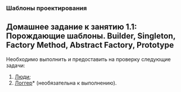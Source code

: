 ### Шаблоны проектирования
## Домашнее задание к занятию 1.1: Порождающие шаблоны. Builder, Singleton, Factory Method, Abstract Factory, Prototype

Необходимо выполнить и предоставить на проверку следующие задачи:

1. [Люди](src/People_1/README.md);
2. [Логгер](src/Logger_2/README.md)* (необязательна к выполнению).